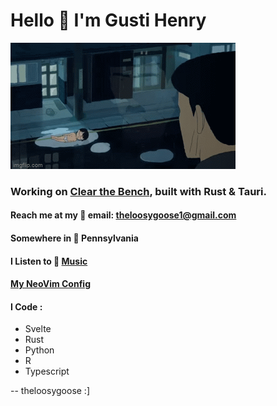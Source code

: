 # Hello 👋 I'm Gusti Henry
![Fish-Boy](me_fr.gif)

### Working on [Clear the Bench](https://github.com/theloosygoose/clear-the-bench), built with Rust & Tauri.
#### Reach me at my 📧 email: theloosygoose1@gmail.com
#### Somewhere in 📍 Pennsylvania
#### I Listen to 🎵 [Music](https://open.spotify.com/user/gustihenry?si=f44accdc3274464a)
#### [My NeoVim Config](https://github.com/theloosygoose/nvim-config)

#### I Code :
- Svelte
- Rust
- Python
- R
- Typescript

-- theloosygoose :]
